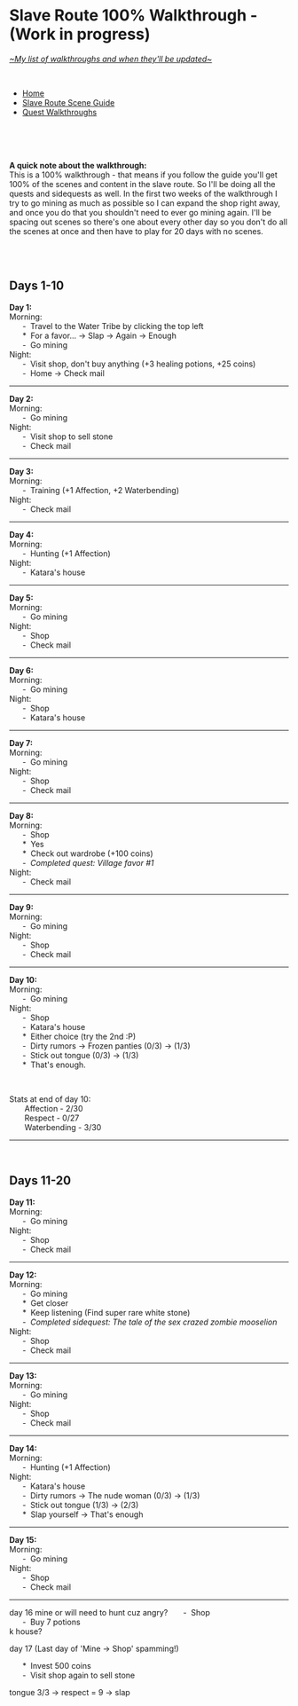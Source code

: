 # Slave Route 100% Walkthrough - (Work in progress)
[*\~My list of walkthroughs and when they'll be updated\~*](https://www.patreon.com/maimlain)

<br>

- [Home](https://github.com/maim-lain/fourelements/blob/master/book-1/home.md)  
- [Slave Route Scene Guide](https://github.com/maim-lain/fourelements/blob/master/book-1/slavescenes.md)  
- [Quest Walkthroughs](https://github.com/maim-lain/fourelements/blob/master/book-1/questwalk.md)  

<br>
<br>
<br>

**A quick note about the walkthrough:**  
This is a 100% walkthrough - that means if you follow the guide you'll get 100% of the scenes and content in the slave route. So I'll be doing all the quests and sidequests as well. In the first two weeks of the walkthrough I try to go mining as much as possible so I can expand the shop right away, and once you do that you shouldn't need to ever go mining again. I'll be spacing out scenes so there's one about every other day so you don't do all the scenes at once and then have to play for 20 days with no scenes.

<br>
<br>

## Days 1-10

**Day 1:**  
Morning:  
&nbsp;&nbsp;&nbsp;&nbsp;&nbsp;&nbsp;\-&nbsp; Travel to the Water Tribe by clicking the top left  
&nbsp;&nbsp;&nbsp;&nbsp;&nbsp;&nbsp;\*&nbsp; For a favor... -> Slap -> Again -> Enough  
&nbsp;&nbsp;&nbsp;&nbsp;&nbsp;&nbsp;\-&nbsp; Go mining  
Night:  
&nbsp;&nbsp;&nbsp;&nbsp;&nbsp;&nbsp;\-&nbsp; Visit shop, don't buy anything (+3 healing potions, +25 coins)  
&nbsp;&nbsp;&nbsp;&nbsp;&nbsp;&nbsp;\-&nbsp; Home -> Check mail  

---

**Day 2:**  
Morning:  
&nbsp;&nbsp;&nbsp;&nbsp;&nbsp;&nbsp;\-&nbsp; Go mining  
Night:  
&nbsp;&nbsp;&nbsp;&nbsp;&nbsp;&nbsp;\-&nbsp; Visit shop to sell stone  
&nbsp;&nbsp;&nbsp;&nbsp;&nbsp;&nbsp;\-&nbsp; Check mail  

---

**Day 3:**  
Morning:  
&nbsp;&nbsp;&nbsp;&nbsp;&nbsp;&nbsp;\-&nbsp; Training (+1 Affection, +2 Waterbending)  
Night:  
&nbsp;&nbsp;&nbsp;&nbsp;&nbsp;&nbsp;\-&nbsp; Check mail  

---

**Day 4:**  
Morning:  
&nbsp;&nbsp;&nbsp;&nbsp;&nbsp;&nbsp;\-&nbsp; Hunting (+1 Affection)  
Night:  
&nbsp;&nbsp;&nbsp;&nbsp;&nbsp;&nbsp;\-&nbsp; Katara's house  

---

**Day 5:**  
Morning:  
&nbsp;&nbsp;&nbsp;&nbsp;&nbsp;&nbsp;\-&nbsp; Go mining  
Night:  
&nbsp;&nbsp;&nbsp;&nbsp;&nbsp;&nbsp;\-&nbsp; Shop  
&nbsp;&nbsp;&nbsp;&nbsp;&nbsp;&nbsp;\-&nbsp; Check mail  

---

**Day 6:**  
Morning:  
&nbsp;&nbsp;&nbsp;&nbsp;&nbsp;&nbsp;\-&nbsp; Go mining  
Night:  
&nbsp;&nbsp;&nbsp;&nbsp;&nbsp;&nbsp;\-&nbsp; Shop  
&nbsp;&nbsp;&nbsp;&nbsp;&nbsp;&nbsp;\-&nbsp; Katara's house  

---

**Day 7:**  
Morning:  
&nbsp;&nbsp;&nbsp;&nbsp;&nbsp;&nbsp;\-&nbsp; Go mining  
Night:  
&nbsp;&nbsp;&nbsp;&nbsp;&nbsp;&nbsp;\-&nbsp; Shop  
&nbsp;&nbsp;&nbsp;&nbsp;&nbsp;&nbsp;\-&nbsp; Check mail  

---

**Day 8:**  
Morning:  
&nbsp;&nbsp;&nbsp;&nbsp;&nbsp;&nbsp;\-&nbsp; Shop  
&nbsp;&nbsp;&nbsp;&nbsp;&nbsp;&nbsp;\*&nbsp; Yes  
&nbsp;&nbsp;&nbsp;&nbsp;&nbsp;&nbsp;\*&nbsp; Check out wardrobe (+100 coins)  
&nbsp;&nbsp;&nbsp;&nbsp;&nbsp;&nbsp;\-&nbsp; *Completed quest: Village favor #1*  
Night:  
&nbsp;&nbsp;&nbsp;&nbsp;&nbsp;&nbsp;\-&nbsp; Check mail  

---

**Day 9:**  
Morning:  
&nbsp;&nbsp;&nbsp;&nbsp;&nbsp;&nbsp;\-&nbsp; Go mining  
Night:  
&nbsp;&nbsp;&nbsp;&nbsp;&nbsp;&nbsp;\-&nbsp; Shop  
&nbsp;&nbsp;&nbsp;&nbsp;&nbsp;&nbsp;\-&nbsp; Check mail  

---

**Day 10:**  
Morning:  
&nbsp;&nbsp;&nbsp;&nbsp;&nbsp;&nbsp;\-&nbsp; Go mining  
Night:  
&nbsp;&nbsp;&nbsp;&nbsp;&nbsp;&nbsp;\-&nbsp; Shop  
&nbsp;&nbsp;&nbsp;&nbsp;&nbsp;&nbsp;\-&nbsp; Katara's house  
&nbsp;&nbsp;&nbsp;&nbsp;&nbsp;&nbsp;\*&nbsp; Either choice (try the 2nd :P)  
&nbsp;&nbsp;&nbsp;&nbsp;&nbsp;&nbsp;\-&nbsp; Dirty rumors -> Frozen panties (0/3) -> (1/3)  
&nbsp;&nbsp;&nbsp;&nbsp;&nbsp;&nbsp;\-&nbsp; Stick out tongue (0/3) -> (1/3)  
&nbsp;&nbsp;&nbsp;&nbsp;&nbsp;&nbsp;\*&nbsp; That's enough.  

<br>

Stats at end of day 10:  
&nbsp;&nbsp;&nbsp;&nbsp;&nbsp;&nbsp; Affection - 2/30  
&nbsp;&nbsp;&nbsp;&nbsp;&nbsp;&nbsp; Respect - 0/27  
&nbsp;&nbsp;&nbsp;&nbsp;&nbsp;&nbsp; Waterbending - 3/30  


---

<br>

## Days 11-20

**Day 11:**  
Morning:  
&nbsp;&nbsp;&nbsp;&nbsp;&nbsp;&nbsp;\-&nbsp; Go mining  
Night:  
&nbsp;&nbsp;&nbsp;&nbsp;&nbsp;&nbsp;\-&nbsp; Shop  
&nbsp;&nbsp;&nbsp;&nbsp;&nbsp;&nbsp;\-&nbsp; Check mail  

---

**Day 12:**  
Morning:  
&nbsp;&nbsp;&nbsp;&nbsp;&nbsp;&nbsp;\-&nbsp; Go mining  
&nbsp;&nbsp;&nbsp;&nbsp;&nbsp;&nbsp;\*&nbsp; Get closer  
&nbsp;&nbsp;&nbsp;&nbsp;&nbsp;&nbsp;\*&nbsp; Keep listening (Find super rare white stone)  
&nbsp;&nbsp;&nbsp;&nbsp;&nbsp;&nbsp;\-&nbsp; *Completed sidequest: The tale of the sex crazed zombie mooselion*  
Night:  
&nbsp;&nbsp;&nbsp;&nbsp;&nbsp;&nbsp;\-&nbsp; Shop  
&nbsp;&nbsp;&nbsp;&nbsp;&nbsp;&nbsp;\-&nbsp; Check mail  

---

**Day 13:**  
Morning:  
&nbsp;&nbsp;&nbsp;&nbsp;&nbsp;&nbsp;\-&nbsp; Go mining  
Night:  
&nbsp;&nbsp;&nbsp;&nbsp;&nbsp;&nbsp;\-&nbsp; Shop  
&nbsp;&nbsp;&nbsp;&nbsp;&nbsp;&nbsp;\-&nbsp; Check mail  

---

**Day 14:**  
Morning:  
&nbsp;&nbsp;&nbsp;&nbsp;&nbsp;&nbsp;\-&nbsp; Hunting (+1 Affection)  
Night:  
&nbsp;&nbsp;&nbsp;&nbsp;&nbsp;&nbsp;\-&nbsp; Katara's house  
&nbsp;&nbsp;&nbsp;&nbsp;&nbsp;&nbsp;\-&nbsp; Dirty rumors -> The nude woman (0/3) -> (1/3)  
&nbsp;&nbsp;&nbsp;&nbsp;&nbsp;&nbsp;\-&nbsp; Stick out tongue (1/3) -> (2/3)  
&nbsp;&nbsp;&nbsp;&nbsp;&nbsp;&nbsp;\*&nbsp; Slap yourself -> That's enough  

---

**Day 15:**  
Morning:  
&nbsp;&nbsp;&nbsp;&nbsp;&nbsp;&nbsp;\-&nbsp; Go mining  
Night:  
&nbsp;&nbsp;&nbsp;&nbsp;&nbsp;&nbsp;\-&nbsp; Shop  
&nbsp;&nbsp;&nbsp;&nbsp;&nbsp;&nbsp;\-&nbsp; Check mail  

---

day 16
mine or will need to hunt cuz angry?
&nbsp;&nbsp;&nbsp;&nbsp;&nbsp;&nbsp;\-&nbsp; Shop  
&nbsp;&nbsp;&nbsp;&nbsp;&nbsp;&nbsp;\-&nbsp; Buy 7 potions  
k house?

day 17
(Last day of 'Mine -> Shop' spamming!)  

&nbsp;&nbsp;&nbsp;&nbsp;&nbsp;&nbsp;\*&nbsp; Invest 500 coins  
&nbsp;&nbsp;&nbsp;&nbsp;&nbsp;&nbsp;\-&nbsp; Visit shop again to sell stone  

tongue 3/3 -> respect = 9 -> slap
